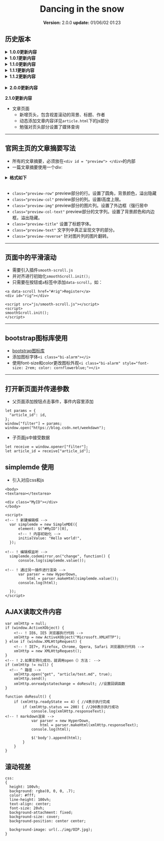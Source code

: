 

<center>

# Dancing in the snow
**Version:** 2.0.0
**update:** 01/06/02 01:23

</center>

## 历史版本

<details>
  <summary><strong>1.0.0更新内容</strong></summary>

- 主页封面
  - 基本算是完工，左边栏为作品信息，右边栏是一张背景
  - 载入时有一个加载的动画，然后真个屏幕显示封面
  - 很多内容采用了`wow`和`animate`的入场动效
- 顶部导航栏
  - 暂时只有一个logo返回页面顶部
- 中间主体呈现文章摘要
  - 只做了个样子
  - 图片悬浮效果
  - 摘要还不知道怎么处理，暂时设定文字区域溢出隐藏
- 页脚
  - 信息一栏和版权一栏
  - 基本算是完工，不再大改
- 页面上尝试了滚动视差的图片，还在试验阶段

</details>


<details>
  <summary><strong>1.0.1更新内容</strong></summary>

- 中间主体呈现文章摘要
  - 改掉原先的左右浮动，改用栅格系统
  - 大屏幕坐图右文，小屏幕上图下文
  - <font color="red">出现的问题的，图片部分的悬浮效果，悬浮范围不稳定</font>
</details>

<details>
  <summary><strong>1.1.0更新内容</strong></summary>

- 中间主体呈现文章摘要
  - 图片大小设为父级的80%等比缩放
  - 修改了`#preview`的`margin-top`，使得离导航狼更远一些
- 页面中的平滑滚动
  - 引入插件`smooth-scroll.js`，并在`scroll.js`中对其进行初始化，实现页面内的锚点跳转为滚动方式
- 导航栏
  - 导航狼的列表里姑且先放了登录注册等字和图标
</details>

<details>
  <summary><strong>1.1.1更新内容</strong></summary>

- `preview.css`
  - 将`#preview`的`margin-top`改为`padding`，使得锚点跳转时不遮盖
- `style.css`
  - 修改了导航栏左边logo的鼠标悬浮区域
</details>

<details>
  <summary><strong>1.1.2更新内容</strong></summary>

- 课程设计书`book.html`
</details>

<br>

<details>
  <summary><strong>2.0.0更新内容</strong></summary>

- 主页样式
  - 添加了背景图片
  - 更改了一些容器的颜色
- `artilce.html`
  - 尝试从主页链接到文章页，并传递`article_id`参数
- simplemde
  - markdown编辑器
  - `simplemde-1.11.2.min.css`
  - `simplemde-1.11.2.min.js`
- markdown渲染
  - `parser.js`
</details>

<strong>2.1.0更新内容</strong>

- 文章页面
  - 新增页头，包含视差滚动的背景、标题、作者
  - 动态添加文章内容详见`article.html`下的js部分
  - 勉强对页头部分设置了媒体查询

---

## 官网主页的文章摘要写法

- 所有的文章摘要，必须放在`<div id = "preview"> </div>`的内部
- 一篇文章摘要使用一个div:

<details>
  <summary><strong>格式如下</strong></summary>

```html
# 左图右文
<div class="preview-row row">
    <div class="preview-col preview-img col-sm-4 col-xs-12 wow animate__animated animate__fadeInLeft" data-wow-delay="0.5s">
        <img src="img/OIP.jpg" class="img-rounded img-responsive center-block">
        <a href="#">
            <div class="preview-info">
                <h3>Author: <strong>作者</strong></h3>
                <p>view more</p>
            </div>
        </a>
    </div>
    <div class="preview-col preview-col-text col-sm-8 col-xs-12">
        <div class="preview-text">
            <h2 class="preview-title">文章标题</h2>
            <P>文章摘要</P>
        </div>
    </div>
</div>

#左文右图
<div class="preview-row row">
    <div class="preview-col preview-col-text col-sm-8 col-xs-12">
        <div class="preview-text">
            <h2 class="preview-title">文章标题</h2>
            <P>文章摘要</P>
        </div>
    </div>
    <div class="preview-col preview-img col-sm-4 col-xs-12 wow animate__animated animate__fadeInRight" data-wow-delay="0.5s">
        <img src="img/OIP.jpg" class="preview-reverse img-rounded img-responsive center-block">
        <a href="#">
            <div class="preview-info">
                <h3>Author: <strong>作者</strong></h3>
                <p>view more</p>
            </div>
        </a>
    </div>
</div>
```
</details>
<br>

- `class="preview-row"` preview部分的行。设置了圆角，背景颜色，溢出隐藏
- `class="preview-col"` preview部分的列。设置l高度上限。
- `class="preview-img"` preview部分的图片列。设置了外边框（强行居中
- `class="preview-col-text"` preview部分的文字列。设置了背景颜色和内边框，溢出隐藏。
- `class="preview-title"` 设置了标题字体。
- `class="preview-text"` 文字列中真正呈现文字的部分。
- `class="preview-reverse"` 针对图片列的图片翻转。

----

## 页面中的平滑滚动

- 需要引入插件`smooth-scroll.js`
- 并对齐进行初始化`smoothScroll.init();`
- 只需要在按钮或`a`标签中添加`data-scroll`，如：

```
<a data-scroll href="#rig">Register</a>
<div id="rig"></div>

<script src="js/smooth-scroll.js"></script>
<script>
smoothScroll.init();
</script>
```

----

## bootstrap图标库使用

- [bootstrap图标库](https://icons.bootcss.com/#styling)
- 添加图标字体`<i class="bi-alarm"></i>`
- 使用font-size和color更改图标外观`<i class="bi-alarm" style="font-size: 2rem; color: cornflowerblue;"></i>`

----

## 打开新页面并传递参数

- 父页面添加按钮点击事件，事件内容里添加
```
let params = {
  "article_id": id,
};
window["filter"] = params;
window.open("https://blog.csdn.net/weekdawn");

```

- 子页面js中接受数据
```
let receive = window.opener["filter"];
let article_id = receive["article_id"];
```

## simplemde 使用

- 引入对应css和js
```
<body>
<textarea></textarea>

<div class="MyID"></div>
</body>

<script>
<!-- ! 新建编辑框 -->
  var simplemde = new SimpleMDE({
      element: $("#MyID")[0],
      <!-- ! 内容初始化 -->
      initialValue: "Hello world!",
  });

<!-- ! 编辑框监听 -->
  simplemde.codemirror.on("change", function() {
      console.log(simplemde.value());

<!-- ! 通过另一插件进行渲染 -->
      var parser = new HyperDown,
          html = parser.makeHtml(simplemde.value());
      console.log(html);

  });
</script>
```

## AJAX读取文件内容

```
var xmlHttp = null;
if (window.ActiveXObject) {
    <!-- ! IE6, IE5 浏览器执行代码 -->
    xmlHttp = new ActiveXObject("Microsoft.XMLHTTP");
} else if (window.XMLHttpRequest) {
    <!-- ! IE7+, Firefox, Chrome, Opera, Safari 浏览器执行代码 -->
    xmlHttp = new XMLHttpRequest();
}
<!-- ! 2.如果实例化成功，就调用open（）方法： -->
if (xmlHttp != null) {
  <!-- ^ 路径 -->
    xmlHttp.open("get", "article/test.md", true);
    xmlHttp.send();
    xmlHttp.onreadystatechange = doResult; //设置回调函数                 
}

function doResult() {
    if (xmlHttp.readyState == 4) { //4表示执行完成
        if (xmlHttp.status == 200) { //200表示执行成功
            console.log(xmlHttp.responseText);
<!-- ! markdown渲染 -->
            var parser = new HyperDown,
                html = parser.makeHtml(xmlHttp.responseText);
            console.log(html);

            $('body').append(html);
        }
    }
}
```

## 滚动视差

```
css:
{
  height: 100vh;
  background: rgba(0, 0, 0, .7);
  color: #fff;
  line-height: 100vh;
  text-align: center;
  font-size: 20vh;
  background-attachment: fixed;
  background-size: cover;
  background-position: center center;

  background-image: url(../img/OIP.jpg);
}
```